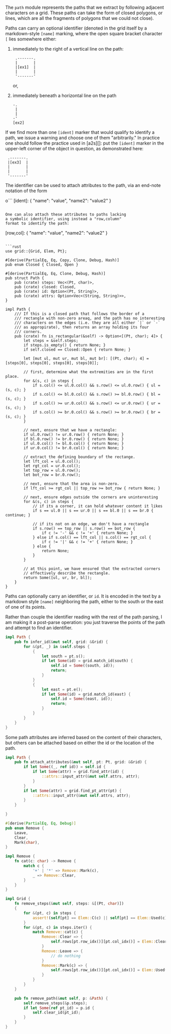 The `path` module represents the paths that we extract by following
adjacent characters on a grid. These paths can take the form of closed
polygons, or lines, which are all the fragments of polygons that we
could not close).

Paths can carry an optional identifier (denoted in the grid itself by
a markdown-style `[name]` marking, where the open square bracket
character `[` lies somewhere either:

 1. immediately to the right of a vertical line on the path:

    ```
     .-------.
     |       |
     |[ex1]  |
     |       |
     '-------'
    ```

    or,

 2. immediately beneath a horizontal line on the path

    ```
    -.
     |
     |
    -'
    [ex2]
    ```

If we find more than one `[ident]` marker that would qualify to
identify a path, we issue a warning and choose one of them
"arbitrarily." In practice one should follow the practice used
in [a2s][]: put the `[ident]` marker in the upper-left corner
of the object in question, as demonstrated here:

```
 .-------.
 |[ex3]  |
 |       |
 |       |
 '-------'
```

The identifier can be used to attach attributes to the
path, via an end-note notation of the form

o```
[ident]: { "name": "value", "name2": "value2" }
```

One can also attach these attributes to paths lacking
a symbolic identifier, using instead a "row,column"
format to identify the path:

```
[row,col]: { "name": "value", "name2": "value2" }
```

```rust
use grid::{Grid, Elem, Pt};

#[derive(PartialEq, Eq, Copy, Clone, Debug, Hash)]
pub enum Closed { Closed, Open }

#[derive(PartialEq, Eq, Clone, Debug, Hash)]
pub struct Path {
    pub (crate) steps: Vec<(Pt, char)>,
    pub (crate) closed: Closed,
    pub (crate) id: Option<(Pt, String)>,
    pub (crate) attrs: Option<Vec<(String, String)>>,
}

impl Path {
    /// If this is a closed path that follows the border of a
    /// rectangle with non-zero areaq, and the path has no interesting
    /// characters on the edges (i.e. they are all either `|` or `-`
    /// as appropirate), then returns an array holding its four
    /// corners.
    pub (crate) fn is_rectangular(&self) -> Option<[(Pt, char); 4]> {
        let steps = &self.steps;
        if steps.is_empty() { return None; }
        if self.closed == Closed::Open { return None; }

        let [mut ul, mut ur, mut bl, mut br]: [(Pt, char); 4] = [steps[0], steps[0], steps[0], steps[0]];

        // first, determine what the extremities are in the first place.
        for &(s, c) in steps {
            if s.col() <= ul.0.col() && s.row() <= ul.0.row() { ul = (s, c); }
            if s.col() <= bl.0.col() && s.row() >= bl.0.row() { bl = (s, c); }
            if s.col() >= ur.0.col() && s.row() <= ur.0.row() { ur = (s, c); }
            if s.col() >= br.0.col() && s.row() >= br.0.row() { br = (s, c); }
        }

        // next, ensure that we have a rectangle:
        if ul.0.row() != ur.0.row() { return None; }
        if bl.0.row() != br.0.row() { return None; }
        if ul.0.col() != bl.0.col() { return None; }
        if ur.0.col() != br.0.col() { return None; }

        // extract the defining boundary of the rectange.
        let lft_col = ul.0.col();
        let rgt_col = ur.0.col();
        let top_row = ul.0.row();
        let bot_row = br.0.row();

        // next, ensure that the area is non-zero.
        if lft_col >= rgt_col || top_row >= bot_row { return None; }

        // next, ensure edges outside the corners are uninteresting
        for &(s, c) in steps {
            // if its a corner, it can hold whatever content it likes
            if s == ul.0 || s == ur.0 || s == bl.0 || s == br.0 { continue; }

            // if its not on an edge, we don't have a rectangle
            if s.row() == top_row || s.row() == bot_row {
                if c != '-' && c != '+' { return None; }
            } else if s.col() == lft_col || s.col() == rgt_col {
                if c != '|' && c != '+' { return None; }
            } else {
                return None; 
            }
        }

        // at this point, we have ensured that the extracted corners
        // effectively describe the rectangle.
        return Some([ul, ur, br, bl]);
    }
}
```

Paths can optionally carry an identifier, or `id`. It is encoded in
the text by a markdown style `[name]` neighboring the path, either to
the south or the east of one of its points.

Rather than couple the identifier reading with the rest of the path
parsing, I am making it a post-parse operation: you just traverse
the points of the path and attempt to find an identifier.

```rust
impl Path {
    pub fn infer_id(&mut self, grid: &Grid) {
        for &(pt, _) in &self.steps {
            {
                let south = pt.s();
                if let Some(id) = grid.match_id(south) {
                    self.id = Some((south, id));
                    return;
                }
            }
            {
                let east = pt.e();
                if let Some(id) = grid.match_id(east) {
                    self.id = Some((east, id));
                    return;
                }
            }
        }
    }
}
```

Some path attributes are inferred based on the content of their characters,
but others can be attached based on either the id or the location
of the path.

```rust
impl Path {
    pub fn attach_attributes(&mut self, pt: Pt, grid: &Grid) {
        if let Some((_, ref id)) = self.id {
            if let Some(attr) = grid.find_attr(id) {
                ::attrs::input_attr(&mut self.attrs, attr);
            }
        }
        if let Some(attr) = grid.find_pt_attr(pt) {
            ::attrs::input_attr(&mut self.attrs, attr);
        }
    }

}

#[derive(PartialEq, Eq, Debug)]
pub enum Remove {
    Leave,
    Clear,
    Mark(char),
}

impl Remove {
    fn cat(c: char) -> Remove {
        match c {
            '+' | '*' => Remove::Mark(c),
            _ => Remove::Clear,
        }
    }
}

impl Grid {
    fn remove_steps(&mut self, steps: &[(Pt, char)])
    {
        for &(pt, c) in steps {
            assert!(self[pt] == Elem::C(c) || self[pt] == Elem::Used(c));
        }
        for &(pt, c) in steps.iter() {
            match Remove::cat(c) {
                Remove::Clear => {
                    self.rows[pt.row_idx()][pt.col_idx()] = Elem::Clear;
                }
                Remove::Leave => {
                    // do nothing
                }
                Remove::Mark(c) => {
                    self.rows[pt.row_idx()][pt.col_idx()] = Elem::Used(c);
                }
            }
        }
    }

    pub fn remove_path(&mut self, p: &Path) {
        self.remove_steps(&p.steps);
        if let Some(ref pt_id) = p.id {
            self.clear_id(pt_id);
        }
    }
}
```
